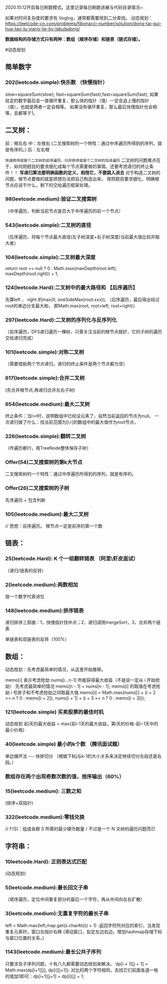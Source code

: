 2020.10.12开启每日刷题模式。这里记录每日刷题进展与代码目录情况~

如果对时间复杂度的要求有 \loglog，通常都需要用到二分查找。
动态规划：https://leetcode-cn.com/problems/fibonacci-number/solution/dong-tai-gui-hua-tao-lu-xiang-jie-by-labuladong/



**数据结构的存储方式只有两种：数组（顺序存储）和链表（链式存储）。**

#动态规划


## 简单数字
### 202(leetcode.simple):快乐数 （快慢指针）
slow=squareSum(slow);
fast=squareSum(fast);fast=squareSum(fast);
如果给定的数字最后会一直循环重复，那么快的指针（值）一定会追上慢的指针（值），也就是两者一定会相等。
如果没有循环重复，那么最后快慢指针也会相等，且都等于1。

## 二叉树：
前：根左右
中：左根右 (二叉搜索树的一个特性：通过中序遍历所得到的序列，就是有序的。)
后：左右根

`快速排序就是个二叉树的前序遍历，归并排序就是个二叉树的后续遍历`
二叉树的问题难点在于，如何把题目的要求细化成每个节点需要做的事情。还要考虑递归的终止条件！！
**写递归算法要明确函数的定义，相信它，不要跳入进去**
对于构造二叉树的问题，根节点要做的就是把想办法把自己构造出来。
按照题目要求细化，明确根节点应该干什么，剩下的交给遍历框架处理。

### 98(leetcode.medium):验证二叉搜索树
（中序遍历，判断当前节点是否大于中序遍历的前一个节点）
### 543(leetcode.simple):二叉树的直径
（后序遍历，将每个节点最大直径(左子树深度+右子树深度)当前最大值比较并取大者）
### 104(leetcode.simple):二叉树最大深度 
return root == null ? 0 : Math.max(maxDepth(root.left), maxDepth(root.right)) + 1;
### 124(leetcode.Hard):二叉树中的最大路径和  【后序遍历】
先算left 、 right 的max(0, oneSideMax(root.xxx));
（后序遍历，最后得出经过root的单边分支最大和， 即Math.max(root, root+left, root+right)）
### 297(leetcode.Hard):二叉树的序列化与反序列化
（前序遍历，DFS递归遍历一棵树，只需关注当前的根节点就好，它的子树的遍历交给递归完成）
### 101(leetcode.simple):对称二叉树
（需要借助两个节点递归，递归的终止条件是两个节点都为空）
### 617(leetcode.simple):合并二叉树
(先合并根节点,再递归合并左右子树)
### 654(leetcode.medium):最大二叉树
终止条件：当l>r时，说明数组中已经没元素了，自然当前返回的节点为null。
一次递归做了什么：找当前范围为[l,r]的数组中的最大值作为root节点，
### 226(leetcode.simple):翻转二叉树
（咋遍历都行，用TreeNode整体保存子树）
### Offer(54)二叉搜索树的第k大节点
二叉搜索树的一个特性：通过中序遍历所得到的序列，就是有序的。
### Offer(26)二叉搜索树的子树
先序遍历 + 包含判断
### 105(leetcode.medium):最大二叉树
// 思想：前序遍历。   根节点一定是前序的第一个数

## 链表：
### 25(leetcode.Hard): K 个一组翻转链表 （阿里\虾皮面试）
（递归/链表的反转）
### 2(leetcode.medium):两数相加
放一个数字代表进位
### 148(leetcode.medium):排序链表
递归排序三部曲：1，快慢指针找中点；2，递归调用mergeSort，3，合并两个链表

单链表和双链表的反转（100%）

## 数组：
动态规划：先考虑最简单的情况，从这里开始推移。

 memo[i] 表示考虑抢劫 nums[i...n-1] 所能获得最大收益（不是说一定从 i 开始抢劫）
 先考虑最简单的情况 memo[n - 1] = nums[n - 1];
 memo[i] 的取值在考虑抢劫 i 号房子和不考虑抢劫之间取最大值 
 memo[i] = Math.max(nums[i] + (i + 2 >= n ? 0 : memo[i + 2]), nums[i + 1] + (i + 3 >= n ? 0 : memo[i + 3]));

### 121(leetcode.simple) 买卖股票的最佳时机
动态规划 前i天的最大收益 = max{前i-1天的最大收益，第i天的价格-前i-1天中的最小价格}

### 40(leetcode.simple) 最小的k个数 （腾讯面试题）
单边循环法 --- 快排切分 （根据下标j与k-1的大小关系来决定继续切分左段还是右段。）

### 数组存在两个出现奇数次数的值，按序输出（60%）

### 15(leetcode.medium): 三数之和 
(排序+双指针)

### 322(leetcode.medium):零钱兑换
// F(S)：组成金额 S 所需的最少硬币数量 / 不过是⼀个 N 叉树的遍历问题⽽已



## 字符串：
### 10leetcode.Hard): 正则表达式匹配 
(动态规划)
### 5(leetcode.medium):最长回文子串 
（顺序遍历，定位中间重复部分的最后一个字符，再从中间向左右扩散）
### 3(leetcode.medium):无重复字符的最长子串
left = Math.max(left,map.get(s.charAt(i)) + 1) :返回字符所对应的索引，当发现重复元素时，窗口左指针右移
(滑动窗口，拟定左边右边，增加hashmap存储下标与窗口位置的关系，)
### 1143(leetcode.medium):最长公共子序列
只要涉及子序列问题，十有八九都需要动态规划来解决。
dp[i + 1][j + 1] = Math.max(dp[i+1][j], dp[i][j+1]);
对比的两个字符相同，去找它们前面各退一格的值加1即可：dp[i+1][j+1] = dp[i][j] + 1;

